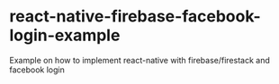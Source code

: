 # react-native-firebase-facebook-login-example
Example on how to implement react-native with firebase/firestack and facebook login
